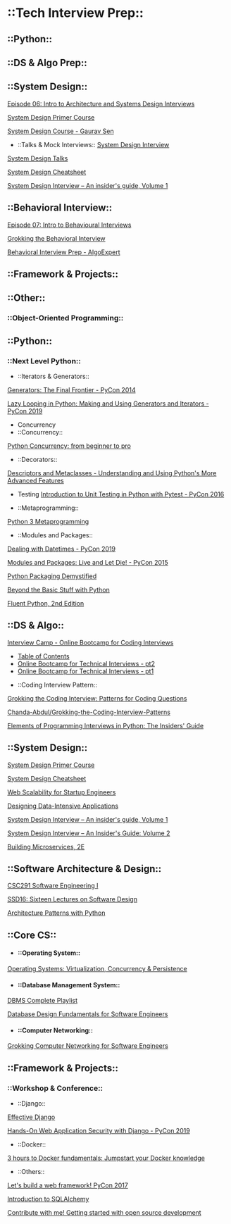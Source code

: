 # ::Tech Interview Prep::

## ::Python::

## ::DS & Algo Prep::

## ::System Design::

[Episode 06: Intro to Architecture and Systems Design Interviews](https://www.youtube.com/watch?v=ZgdS0EUmn70)

[System Design Primer Course](https://www.youtube.com/playlist?list=PLTCrU9sGyburBw9wNOHebv9SjlE4Elv5a)

[System Design Course - Gaurav Sen](https://drive.google.com/drive/folders/1_bL1BGUX2_p-MtbgDocMnB2JaW2IuWXe)

+ ::Talks & Mock Interviews::
[System Design Interview](https://www.youtube.com/c/SystemDesignInterview/videos)

[System Design Talks](https://www.youtube.com/playlist?list=PLt5hb078LstCR53lu1pjJnT5OsRH-gAhe)

[System Design Cheatsheet](https://gist.github.com/vasanthk/485d1c25737e8e72759f)

[System Design Interview – An insider's guide, Volume 1](https://www.amazon.com/System-Design-Interview-insiders-Second/dp/B08CMF2CQF/)

## ::Behavioral Interview::

[Episode 07: Intro to Behavioural Interviews](https://www.youtube.com/watch?v=PJKYqLP6MRE)

[Grokking the Behavioral Interview](https://www.educative.io/courses/grokking-the-behavioral-interview)

[Behavioral Interview Prep - AlgoExpert](https://drive.google.com/drive/folders/1Kf8XdNKivZBphGf2Bc9diQv86zt120sp)

## ::Framework & Projects::

## ::Other::

### ::Object-Oriented Programming::

## ::Python::

### ::Next Level Python::

+ ::Iterators & Generators::

[Generators: The Final Frontier - PyCon 2014](https://www.youtube.com/watch?v=D1twn9kLmYg)

[Lazy Looping in Python: Making and Using Generators and Iterators - PyCon 2019](https://www.youtube.com/watch?v=ixiRkUwPI2A)

+ Concurrency
+ ::Concurrency::

[Python Concurrency: from beginner to pro](https://www.youtube.com/watch?v=18B1pznaU1o)

+ ::Decorators::

[Descriptors and Metaclasses - Understanding and Using Python's More Advanced Features](https://www.youtube.com/watch?v=v2WTVCyTYMw)

+ Testing
[Introduction to Unit Testing in Python with Pytest - PyCon 2016](https://www.youtube.com/watch?v=UPanUFVFfzY)

+ ::Metaprogramming::

[Python 3 Metaprogramming](https://www.youtube.com/watch?v=sPiWg5jSoZI)

+ ::Modules and Packages::

[Dealing with Datetimes - PyCon 2019](https://www.youtube.com/watch?v=Xt8age1Be4E)

[Modules and Packages: Live and Let Die! - PyCon 2015](https://www.youtube.com/watch?v=0oTh1CXRaQ0)

[Python Packaging Demystified](https://www.youtube.com/watch?v=ApDThpsr2Fw)

[Beyond the Basic Stuff with Python](https://www.amazon.com/Python-Beyond-Basics-Al-Sweigart/dp/1593279663)

[Fluent Python, 2nd Edition](https://www.amazon.com/Fluent-Python-Concise-Effective-Programming/dp/1492056359/)

## ::DS & Algo::

[Interview Camp - Online Bootcamp for Coding Interviews](https://interviewcamp.io/)

   - [Table of Contents](https://interviewcamp.io/courses/interview-academy/lectures/16778545)
   - [Online Bootcamp for Technical Interviews - pt2](https://coursehunters.online/t/online-bootcamp-for-technical-interviews-pt2/3631)
   - [Online Bootcamp for Technical Interviews - pt1](https://coursehunters.online/t/online-bootcamp-for-technical-interviews-pt1/3630)
+ ::Coding Interview Pattern::

[Grokking the Coding Interview: Patterns for Coding Questions](https://www.educative.io/courses/grokking-the-coding-interview)

[Chanda-Abdul/Grokking-the-Coding-Interview-Patterns](https://github.com/Chanda-Abdul/Several-Coding-Patterns-for-Solving-Data-Structures-and-Algorithms-Problems-during-Interviews)

[Elements of Programming Interviews in Python: The Insiders' Guide](https://www.amazon.com/Elements-Programming-Interviews-Python-Insiders/dp/1537713949/)

## ::System Design::

[System Design Primer Course](https://www.youtube.com/playlist?list=PLTCrU9sGyburBw9wNOHebv9SjlE4Elv5a)

[System Design Cheatsheet](https://gist.github.com/vasanthk/485d1c25737e8e72759f)

[Web Scalability for Startup Engineers](https://www.amazon.com/Scalability-Startup-Engineers-Artur-Ejsmont/dp/0071843655/)

[Designing Data-Intensive Applications](https://www.amazon.com/Designing-Data-Intensive-Applications-Reliable-Maintainable/dp/1449373321/)

[System Design Interview – An insider's guide, Volume 1](https://www.amazon.com/System-Design-Interview-insiders-Second/dp/B08CMF2CQF/)

[System Design Interview – An Insider's Guide: Volume 2](https://www.amazon.com/System-Design-Interview-Insiders-Guide/dp/1736049119/)

[Building Microservices, 2E](https://www.amazon.com/Building-Microservices-Designing-Fine-Grained-Systems/dp/1492034029/)

## ::Software Architecture & Design::

[CSC291 Software Engineering I](https://www.youtube.com/playlist?list=PLM8O2eH9K-Mju_2GGBm7chHOOD0XRAVaA)

[SSD16: Sixteen Lectures on Software Design](https://www.youtube.com/playlist?list=PLaIsQH4uc08woJKRAA7mmjs9fU0jeKjjM)

[Architecture Patterns with Python](https://www.amazon.com/Architecture-Patterns-Python-Domain-Driven-Microservices/dp/1492052205/)

## **::Core CS::**

+ #### ::Operating System::

[Operating Systems: Virtualization, Concurrency & Persistence](https://www.educative.io/courses/operating-systems-virtualization-concurrency-persistence)

+ #### ::Database Management System::

[DBMS Complete Playlist](https://www.youtube.com/playlist?list=PLxCzCOWd7aiFAN6I8CuViBuCdJgiOkT2Y)

[Database Design Fundamentals for Software Engineers](https://www.educative.io/courses/database-design-fundamentals)

+ #### ::Computer Networking::

[Grokking Computer Networking for Software Engineers](https://www.educative.io/courses/grokking-computer-networking)

## ::Framework & Projects::

### ::Workshop & Conference::

+ ::Django::

[Effective Django](https://www.youtube.com/watch?v=NfsJDPm0X54)

[Hands-On Web Application Security with Django - PyCon 2019](https://www.youtube.com/watch?v=8W4MGggwgfM)

+ ::Docker::

[3 hours to Docker fundamentals: Jumpstart your Docker knowledge](https://www.youtube.com/watch?v=ddhU3NMrhX4)

+ ::Others::

[Let's build a web framework!   PyCon 2017](https://www.youtube.com/watch?v=7kwnjoAJ2HQ)

[Introduction to SQLAlchemy](https://www.youtube.com/watch?v=woKYyhLCcnU)

[Contribute with me! Getting started with open source development](https://www.youtube.com/watch?v=IXnNgLmd6BM)

